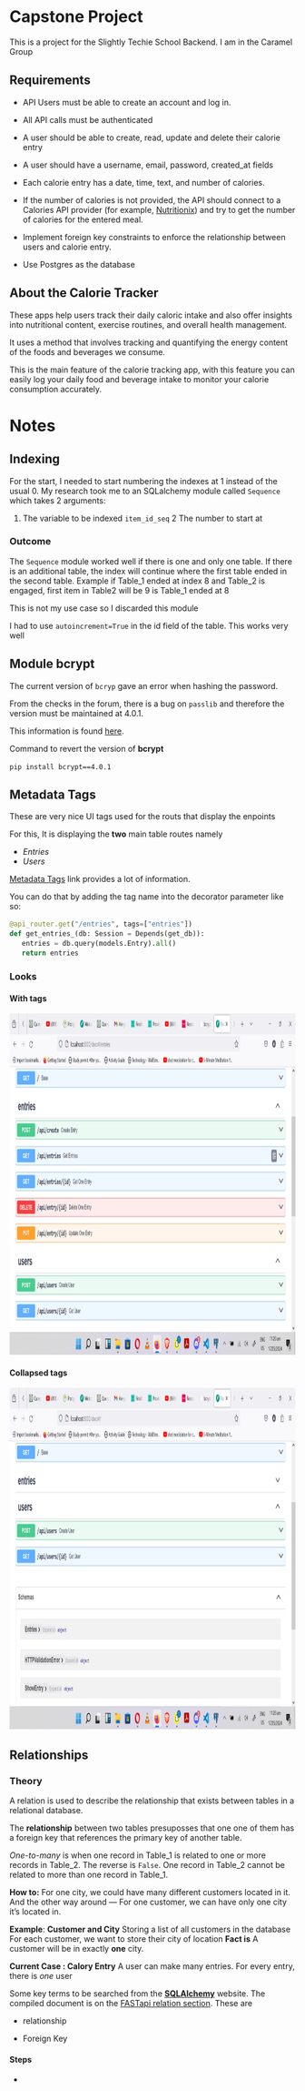 # Capstone Project

This is a project for the Slightly Techie School Backend. I am in the Caramel Group

## Requirements
 - API Users must be able to create an account and log in.
 
 - All API calls must be authenticated
 
 - A user should be able to create, read, update and delete their calorie entry
 
 - A user should have a username, email, password, created_at fields
 
 - Each calorie entry has a date, time, text, and number of calories.
 
 - If the number of calories is not provided, the API should connect to a Calories API provider (for example, [Nutritionix](https://www.nutritionix.com)) and try to get the number of calories for the entered meal.
 
 - Implement foreign key constraints to enforce the relationship between users and calorie entry.
 
 - Use Postgres as the database


 ## About the Calorie Tracker
 These apps help users track their daily caloric intake and also offer insights into nutritional content, exercise routines, and overall health management.

 It uses a method that involves tracking and quantifying the energy content of the foods and beverages we consume.

 This is the main feature of the calorie tracking app, with this feature you can easily log your daily food and beverage intake to monitor your calorie consumption accurately.

 # Notes

 ## Indexing
 For the start, I needed to start numbering the indexes at 1 instead of the usual 0. 
 My research took me to an SQLalchemy module called `Sequence` which takes 2 arguments:
 1. The variable to be indexed `item_id_seq`
 2 The number to start at

 ### Outcome
 The `Sequence` module worked well if there is one and only one table. If there is an additional table, the index will continue where the first table ended in the second table.
 Example if Table_1 ended at index 8 and Table_2 is engaged, first item in Table2 will be 9 is Table_1 ended at 8

 This is not my use case so I discarded this module

 I had to use `autoincrement=True` in the id field of the table. This works very well

 ## Module bcrypt
 The current version of `bcryp` gave an error when hashing the password. 
 
 From the checks in the forum, there is a bug on `passlib` and therefore the version must be maintained at 4.0.1.
 
 This information is found [here](https://github.com/langflow-ai/langflow/issues/1173).

 Command to revert the version of **bcrypt**

 `pip install bcrypt==4.0.1`

 ## Metadata Tags
 These are very nice UI tags used for the routs that display the enpoints

 For this, It is displaying the __two__ main table routes namely
  - _Entries_
  - _Users_
  
 [Metadata Tags](https://fastapi.tiangolo.com/tutorial/metadata/?h=metadata#use-your-tags) link provides a lot of information.

 You can do that by adding the tag name into the decorator parameter like so: 

 ```py
 @api_router.get("/entries", tags=["entries"])
def get_entries_(db: Session = Depends(get_db)):
    entries = db.query(models.Entry).all()
    return entries
 ```

 ### Looks

 #### With tags

 <img src="/assets/tags.png" alt="Tags Showing" width="800" height="600">

 #### Collapsed tags

 <img src="/assets/tag_collapse.png" alt="collapsed tags" width="800" height="600">


## Relationships

### Theory

A relation is used to describe the relationship that exists between tables in a relational database. 

The __relationship__ between two tables presuposses that one one of them has a foreign key that references the primary key of another table.

_One-to-many_ is when one record in Table_1 is related to one or more records in Table_2. The reverse is `False`. One record in Table_2 cannot be related to more than one record in Table_1.

__How to:__ For one city, we could have many different customers located in it. And the other way around — For one customer, we can have only one city it’s located in.

__Example__: **Customer and City**
Storing a list of all customers in the database
For each customer, we want to store their city of location
__Fact is__ A customer will be in exactly __one__ city.

__Current Case : Calory Entry__
A user can make many entries. For every entry, there is _one_ user

Some key terms to be searched from the __[SQLAlchemy](https://docs.sqlalchemy.org/en/20/orm/relationship_api.html#sqlalchemy.orm.relationship)__ website. The compiled document is on the [FASTapi relation section](https://fastapi.tiangolo.com/tutorial/sql-databases/). These are

- relationship

- Foreign Key

#### Steps

- 



